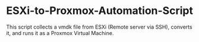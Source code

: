 # ESXi-to-Proxmox-Automation-Script
This script collects a vmdk file from ESXi (Remote server via SSH), converts it, and runs it as a Proxmox Virtual Machine.
